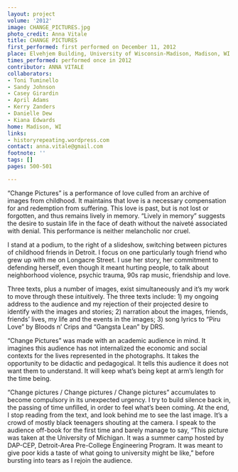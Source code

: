 ```yaml
---
layout: project
volume: '2012'
image: CHANGE_PICTURES.jpg
photo_credit: Anna Vitale
title: CHANGE PICTURES
first_performed: first performed on December 11, 2012
place: Elvehjem Building, University of Wisconsin-Madison, Madison, WI
times_performed: performed once in 2012
contributor: ANNA VITALE
collaborators:
- Toni Tuminello
- Sandy Johnson
- Casey Girardin
- April Adams
- Kerry Zanders
- Danielle Dew
- Kiana Edwards
home: Madison, WI
links:
- historyrepeating.wordpress.com
contact: anna.vitale@gmail.com
footnote: ''
tags: []
pages: 500-501

---
```


“Change Pictures” is a performance of love culled from an archive of images from childhood. It maintains that love is a necessary compensation for and redemption from suffering. This love is past, but is not lost or forgotten, and thus remains lively in memory. “Lively in memory” suggests the desire to sustain life in the face of death without the naiveté associated with denial. This performance is neither melancholic nor cruel.

I stand at a podium, to the right of a slideshow, switching between pictures of childhood friends in Detroit. I focus on one particularly tough friend who grew up with me on Longacre Street. I use her story, her commitment to defending herself, even though it meant hurting people, to talk about neighborhood violence, psychic trauma, 90s rap music, friendship and love.

Three texts, plus a number of images, exist simultaneously and it’s my work to move through these intuitively. The three texts include: 1) my ongoing address to the audience and my rejection of their projected desire to identify with the images and stories; 2) narration about the images, friends, friends’ lives, my life and the events in the images; 3) song lyrics to “Piru Love” by Bloods n’ Crips and “Gangsta Lean” by DRS.

“Change Pictures” was made with an academic audience in mind. It imagines this audience has not internalized the economic and social contexts for the lives represented in the photographs. It takes the opportunity to be didactic and pedagogical. It tells this audience it does not want them to understand. It will keep what’s being kept at arm’s length for the time being.

“Change pictures / Change pictures / Change pictures” accumulates to become compulsory in its unexpected urgency. I try to build silence back in, the passing of time unfilled, in order to feel what’s been coming. At the end, I stop reading from the text, and look behind me to see the last image. It’s a crowd of mostly black teenagers shouting at the camera. I speak to the audience off-book for the first time and barely manage to say, “This picture was taken at the University of Michigan. It was a summer camp hosted by DAP-CEP, Detroit-Area Pre-College Engineering Program. It was meant to give poor kids a taste of what going to university might be like,” before bursting into tears as I rejoin the audience.
